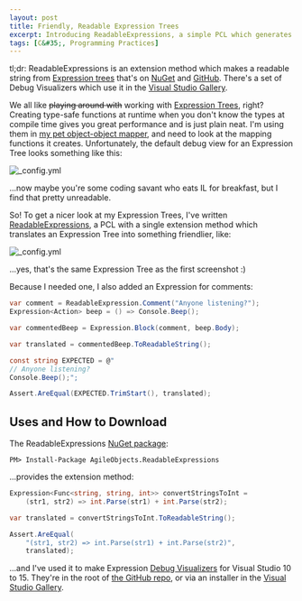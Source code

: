 ```yaml
---
layout: post
title: Friendly, Readable Expression Trees
excerpt: Introducing ReadableExpressions, a simple PCL which generates a friendly, readable view of an Expression Tree.
tags: [C&#35;, Programming Practices]
---
```


tl;dr: ReadableExpressions is an extension method which makes a readable string from [Expression 
trees](https://msdn.microsoft.com/en-us/library/bb397951.aspx) that's on 
[NuGet](https://www.nuget.org/packages/AgileObjects.ReadableExpressions) and 
[GitHub](https://github.com/agileobjects/ReadableExpressions). There's a set of Debug Visualizers 
which use it in the [Visual Studio Gallery](https://marketplace.visualstudio.com/items?itemName=vs-publisher-1232914.ReadableExpressionsVisualizers).

We all like ~~playing around with~~ working with 
[Expression Trees](https://msdn.microsoft.com/en-us/library/bb397951.aspx), right? Creating 
type-safe functions at runtime when you don't know the types at compile time gives you great 
performance and is just plain neat. I'm using them in 
[my pet object-object mapper](https://github.com/agileobjects/AgileMapper), and need to look at the
mapping functions it creates. Unfortunately, the default debug view for an Expression Tree looks 
something like this:

![_config.yml](/images/posts/2016-02-29/DebugView.png)

...now maybe you're some coding savant who eats IL for breakfast, but I find that pretty unreadable.

So! To get a nicer look at my Expression Trees, I've written 
[ReadableExpressions](https://github.com/agileobjects/ReadableExpressions), a PCL with a single 
extension method which translates an Expression Tree into something friendlier, like:

![_config.yml](/images/posts/2016-02-29/VisualizerView.png)

...yes, that's the same Expression Tree as the first screenshot :)

Because I needed one, I also added an Expression for comments:

```csharp
var comment = ReadableExpression.Comment("Anyone listening?");
Expression<Action> beep = () => Console.Beep();

var commentedBeep = Expression.Block(comment, beep.Body);

var translated = commentedBeep.ToReadableString();

const string EXPECTED = @"
// Anyone listening?
Console.Beep();";

Assert.AreEqual(EXPECTED.TrimStart(), translated);
```

## Uses and How to Download

The ReadableExpressions [NuGet package](https://www.nuget.org/packages/AgileObjects.ReadableExpressions):

```console
PM> Install-Package AgileObjects.ReadableExpressions
```

...provides the extension method:

```csharp
Expression<Func<string, string, int>> convertStringsToInt = 
    (str1, str2) => int.Parse(str1) + int.Parse(str2);

var translated = convertStringsToInt.ToReadableString();

Assert.AreEqual(
    "(str1, str2) => int.Parse(str1) + int.Parse(str2)", 
    translated);
```

...and I've used it to make Expression [Debug Visualizers](https://msdn.microsoft.com/en-us/library/zayyhzts.aspx)
for Visual Studio 10 to 15. They're in the root of 
[the GitHub repo](https://github.com/agileobjects/ReadableExpressions), or via an installer in the 
[Visual Studio Gallery](https://marketplace.visualstudio.com/items?itemName=vs-publisher-1232914.ReadableExpressionsVisualizers).